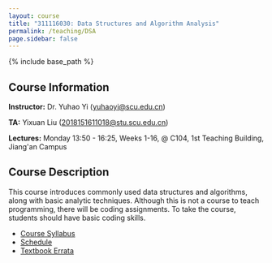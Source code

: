 ```yaml
---
layout: course
title: "311116030: Data Structures and Algorithm Analysis"
permalink: /teaching/DSA
page.sidebar: false
---
```


{% include base_path %}

## Course Information

**Instructor:** Dr. Yuhao Yi (yuhaoyi@scu.edu.cn)

**TA:** Yixuan Liu (2018151611018@stu.scu.edu.cn)

**Lectures:** Monday 13:50 - 16:25, Weeks 1-16, @ C104, 1st Teaching Building, Jiang'an Campus

## Course Description

This course introduces commonly used data structures and algorithms, along with basic analytic techniques.
Although this is not a course to teach programming, there will be coding assignments. To take the course, students should have basic coding skills.

- [Course Syllabus](https://kdocs.cn/l/cuDUqaqUpPpL)
- [Schedule](https://kdocs.cn/l/cgzWd0rcbUOj)
- [Textbook Errata](https://people.cs.vt.edu/~shaffer/Book/errata.html)
